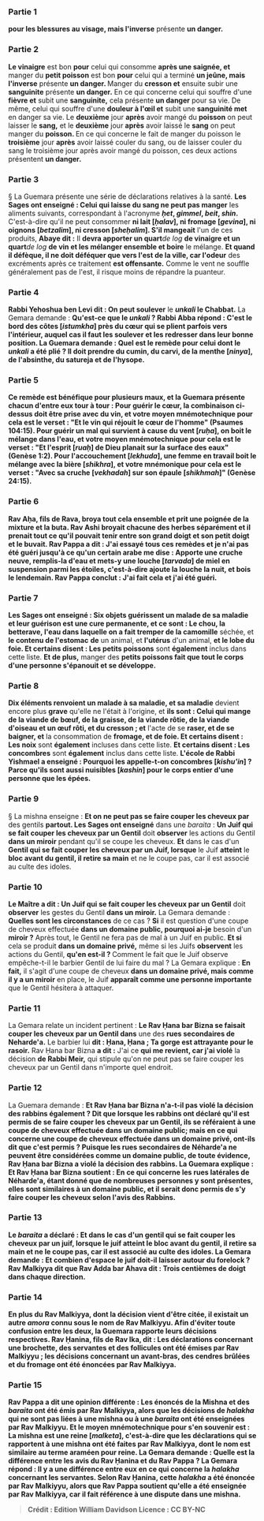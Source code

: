 
### Partie 1
<b>pour les blessures au visage, mais l'inverse</b> présente <b>un danger.</b>

### Partie 2
<b>Le vinaigre</b> est bon <b>pour</b> celui qui consomme <b>après une saignée, et</b> manger du <b>petit poisson</b> est bon <b>pour</b> celui qui a terminé <b>un jeûne, mais l'inverse</b> présente <b>un danger. </b> Manger du <b>cresson et</b> ensuite subir une <b>sanguinite</b> présente <b>un danger.</b> En ce qui concerne celui qui souffre d'une <b>fièvre et</b> subit une <b>sanguinite,</b> cela présente <b>un danger</b> pour sa vie. De même, celui qui souffre d'une <b>douleur à l'œil et</b> subit une <b>sanguinité met</b> en danger sa vie. Le <b>deuxième</b> jour <b>après</b> avoir mangé du <b>poisson</b> on peut laisser le <b>sang,</b> et le <b>deuxième</b> jour <b>après</b> avoir laissé le <b>sang</b> on peut manger du <b>poisson. </b> En ce qui concerne le fait de manger du poisson le <b>troisième</b> jour <b>après</b> avoir laissé couler du sang, ou de laisser couler du sang le troisième jour après avoir mangé du poisson, ces deux actions présentent <b>un danger.</b>

### Partie 3
§ La Guemara présente une série de déclarations relatives à la santé. <b>Les Sages ont enseigné : Celui qui laisse du sang ne peut pas manger</b> les aliments suivants, correspondant à l'acronyme <b><i>ḥet</i>, <i>gimmel</i>, <i>beit</i>, <i>shin</i>. </b> C'est-à-dire qu'il ne peut consommer <b>ni lait [<i>ḥalav</i>], ni fromage [<i>gevina</i>], ni oignons [<i>betzalim</i>], ni cresson [<i>sheḥalim</i>]. S'il mangeait</b> l'un de ces produits, <b>Abaye dit :</b> Il <b>devra apporter un quart</b><i>de log</i> <b>de vinaigre et un quart</b><i>de log</i> <b>de vin et les mélanger ensemble et boire</b> le mélange. <b>Et quand il défèque, il ne doit déféquer que vers l'est de la ville, car l'odeur</b> des excréments après ce traitement <b>est offensante.</b> Comme le vent ne souffle généralement pas de l'est, il risque moins de répandre la puanteur.

### Partie 4
<b>Rabbi Yehoshua ben Levi dit : On peut soulever</b> le <b><i>unkali</i> le Chabbat.</b> La Gemara demande : <b>Qu'est-ce que le <b><i>unkali</i> ? Rabbi Abba répond :</b> C'est le <b>bord des côtes [<i>istumkha</i>] près du cœur</b> qui se plient parfois vers l'intérieur, auquel cas il faut les soulever et les redresser dans leur bonne position. La Guemara demande : <b>Quel</b> est <b>le remède</b> pour celui dont le <i>unkali</i> a été plié ? Il doit <b>prendre du cumin, du carvi, de la menthe [<i>ninya</i>], de l'absinthe, du satureja et de l'hysope.</b>

### Partie 5
Ce remède est bénéfique pour plusieurs maux, et la Guemara présente chacun d'entre eux tour à tour : <b>Pour</b> guérir le <b>cœur,</b> la combinaison ci-dessus doit être prise <b>avec du vin, et votre moyen mnémotechnique</b> pour cela est le verset : <b>"Et le vin qui réjouit le cœur de l'homme"</b> (Psaumes 104:15). <b>Pour</b> guérir un mal qui survient à cause du <b>vent [<i>ruḥa</i>],</b> on boit le mélange <b>dans l'eau, et votre moyen mnémotechnique</b> pour cela est le verset : <b>"Et l'esprit [<i>ruaḥ</i>] de Dieu planait sur la surface des eaux"</b> (Genèse 1:2). <b>Pour l'accouchement [<i>lekhuda</i>],</b> une femme en travail boit le mélange <b>avec la bière [<i>shikhra</i>], et votre mnémonique</b> pour cela est le verset : <b>"Avec sa cruche [<i>vekhadah</i>] sur son épaule [<i>shikhmah</i>]"</b> (Genèse 24:15).

### Partie 6
<b>Rav Aḥa, fils de Rava, broya tout cela ensemble et prit une poignée de</b> la mixture <b>et la buta. Rav Ashi broyait chacune</b> des herbes <b>séparément et il prenait tout</b> ce qu'il pouvait tenir entre <b>son grand doigt et son petit doigt</b> et le buvait. <b>Rav Pappa a dit : J'ai essayé tous ces</b> remèdes <b>et je n'ai pas été guéri jusqu'à ce qu'un certain arabe me dise : Apporte une cruche neuve, remplis-la d'eau et mets-y une louche [<i>tarvada</i>] de miel en suspension parmi les étoiles,</b> c'est-à-dire ajoute la louche la nuit, <b>et bois le lendemain.</b> Rav Pappa conclut : <b>J'ai fait cela et j'ai été guéri.</b>

### Partie 7
<b>Les Sages ont enseigné : Six objets guérissent un malade de sa maladie et leur guérison est</b> une <b>cure permanente, et ce sont : Le chou, la betterave, l'eau</b> dans laquelle on a fait tremper de la camomille</b> séchée, et <b>le contenu de l'estomac</b> <b>de</b> un animal, et <b>l'utérus</b> d'un animal, <b>et le lobe du foie. Et certains disent : Les petits poissons</b> sont <b>également</b> inclus dans cette liste. <b>Et de plus,</b> manger des <b>petits poissons fait que tout le corps d'une personne s'épanouit et se développe.</b>

### Partie 8
<b>Dix éléments renvoient un malade à sa maladie, et sa maladie</b> devient encore plus <b>grave</b> qu'elle ne l'était à l'origine, et <b>ils sont : Celui qui mange de la viande de bœuf, de la graisse, de la viande rôtie, de la viande d'oiseau et un œuf rôti, et du cresson ; et</b> l'acte de se <b>raser, et de se baigner, et</b> la consommation de <b>fromage, et de foie. Et certains disent : Les noix</b> sont <b>également</b> incluses dans cette liste. <b>Et certains disent : Les concombres</b> sont <b>également</b> inclus dans cette liste. <b>L'école de Rabbi Yishmael a enseigné : Pourquoi les appelle-t-on concombres [<i>kishu'in</i>] ? Parce qu'ils sont aussi nuisibles [<i>kashin</i>] pour le corps entier d'une personne que les épées.</b>

### Partie 9
§ La mishna enseigne : <b>Et on ne peut pas se faire couper les cheveux par</b> des gentils <b>partout. Les Sages ont enseigné</b> dans une <i>baraita</i> : <b>Un Juif qui se fait couper les cheveux par un Gentil</b> doit <b>observer</b> les actions du Gentil <b>dans un miroir</b> pendant qu'il se coupe les cheveux. <b>Et</b> dans le cas d'un <b>Gentil qui se fait couper les cheveux par un Juif, lorsque</b> le Juif <b>atteint</b> le <b>bloc avant du gentil, il retire sa main</b> et ne le coupe pas, car il est associé au culte des idoles.

### Partie 10
<b>Le Maître a dit : Un Juif qui se fait couper les cheveux par un Gentil</b> doit <b>observer</b> les gestes du Gentil <b>dans un miroir.</b> La Gemara demande : <b>Quelles sont les circonstances</b> de ce cas ? <b>Si</b> il est question d'une coupe de cheveux effectuée <b>dans un domaine public, pourquoi ai-je</b> besoin d'un <b>miroir ?</b> Après tout, le Gentil ne fera pas de mal à un Juif en public. <b>Et si</b> cela se produit <b>dans un domaine privé,</b> même si les Juifs <b>observent</b> les actions du Gentil, <b>qu'en est-il ? </b> Comment le fait que le Juif observe empêche-t-il le barbier Gentil de lui faire du mal ? La Gemara explique : <b>En fait,</b> il s'agit d'une coupe de cheveux <b>dans un domaine privé, mais comme il y a un miroir</b> en place, le Juif <b>apparaît comme une personne importante</b> que le Gentil hésitera à attaquer.

### Partie 11
La Gemara relate un incident pertinent : <b>Le Rav Ḥana bar Bizna se faisait couper les cheveux par un Gentil dans</b> une des <b>rues secondaires de Neharde'a.</b> Le barbier lui <b>dit : Ḥana, Ḥana ; Ta gorge est attrayante pour le rasoir.</b> Rav Ḥana bar Bizna <b>a dit :</b> J'ai ce <b>qui me revient, car j'ai violé</b> la décision <b>de Rabbi Meir,</b> qui stipule qu'on ne peut pas se faire couper les cheveux par un Gentil dans n'importe quel endroit.

### Partie 12
La Guemara demande : <b>Et Rav Ḥana bar Bizna n'a-t-il pas <b>violé</b> la décision <b>des rabbins</b> également ? <b>Dit</b> que <b>lorsque les rabbins ont déclaré</b> qu'il est permis de se faire couper les cheveux par un Gentil, ils se référaient à une coupe de cheveux effectuée <b>dans un domaine public;</b> mais en ce qui concerne une coupe de cheveux effectuée <b>dans un domaine privé, ont-ils dit</b> que c'est permis ? Puisque les rues secondaires de Néharde'a ne peuvent être considérées comme un domaine public, de toute évidence, Rav Ḥana bar Bizna a violé la décision des rabbins. La Guemara explique : <b>Et</b> Rav Ḥana bar Bizna <b>soutient :</b> En ce qui concerne <b>les rues latérales de Néharde'a, étant donné que de nombreuses personnes y sont présentes</b>, <b>elles sont similaires à un domaine public,</b> et il serait donc permis de s'y faire couper les cheveux selon l'avis des Rabbins.

### Partie 13
Le <i>baraita</i> a déclaré : <b>Et</b> dans le cas d'un <b>gentil qui se fait couper les cheveux par un juif, lorsque</b> le juif <b>atteint</b> le <b>bloc avant du gentil, il retire sa main</b> et ne le coupe pas, car il est associé au culte des idoles. La Gemara demande : <b>Et combien</b> d'espace le juif doit-il laisser autour du forelock ? <b>Rav Malkiyya dit</b> que <b>Rav Adda bar Ahava dit : Trois centièmes de doigt dans chaque direction.</b>

### Partie 14
En plus du Rav Malkiyya, dont la décision vient d'être citée, il existait un autre <i>amora</i> connu sous le nom de Rav Malkiyyu. Afin d'éviter toute confusion entre les deux, la Guemara rapporte leurs décisions respectives. <b>Rav Ḥanina, fils de Rav Ika, dit :</b> Les déclarations concernant <b>une brochette, des servantes et des follicules</b> ont été émises par <b>Rav Malkiyyu ;</b> les décisions concernant <b>un avant-bras, des cendres brûlées et du fromage</b> ont été énoncées par <b>Rav Malkiyya.</b>

### Partie 15
<b>Rav Pappa a dit</b> une opinion différente : Les énoncés de la <b>Mishna et des <i>baraita</i></b> ont été émis par <b>Rav Malkiyya,</b> alors que les décisions de <b><i>halakha</i></b> qui ne sont pas liées à une mishna ou à une <i>baraita</i> ont été enseignées par <b>Rav Malkiyyu. Et le moyen mnémotechnique</b> pour s'en souvenir est : <b>La mishna est une reine [<i>malketa</i>],</b> c'est-à-dire que les déclarations qui se rapportent à une mishna ont été faites par Rav Malkiyya, dont le nom est similaire au terme araméen pour reine. La Gemara demande : <b>Quelle</b> est la différence <b>entre</b> les avis du Rav Ḥanina et du Rav Pappa ? La Gemara répond : <b>Il y a</b> une différence <b>entre eux</b> en ce qui concerne la <i>halakha</i> concernant les <b>servantes.</b> Selon Rav Ḥanina, cette <i>halakha</i> a été énoncée par Rav Malkiyyu, alors que Rav Pappa soutient qu'elle a été enseignée par Rav Malkiyya, car il fait référence à une dispute dans une mishna.

>Crédit : Edition William Davidson
>Licence : CC BY-NC